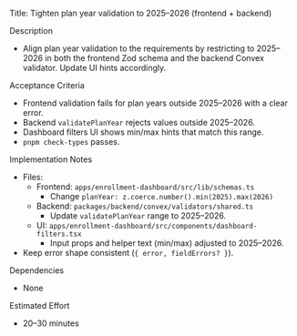 Title: Tighten plan year validation to 2025–2026 (frontend + backend)

Description
- Align plan year validation to the requirements by restricting to 2025–2026 in both the frontend Zod schema and the backend Convex validator. Update UI hints accordingly.

Acceptance Criteria
- Frontend validation fails for plan years outside 2025–2026 with a clear error.
- Backend `validatePlanYear` rejects values outside 2025–2026.
- Dashboard filters UI shows min/max hints that match this range.
- `pnpm check-types` passes.

Implementation Notes
- Files:
  - Frontend: `apps/enrollment-dashboard/src/lib/schemas.ts`
    - Change `planYear: z.coerce.number().min(2025).max(2026)`
  - Backend: `packages/backend/convex/validators/shared.ts`
    - Update `validatePlanYear` range to 2025–2026.
  - UI: `apps/enrollment-dashboard/src/components/dashboard-filters.tsx`
    - Input props and helper text (min/max) adjusted to 2025–2026.
- Keep error shape consistent (`{ error, fieldErrors? }`).

Dependencies
- None

Estimated Effort
- 20–30 minutes

